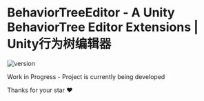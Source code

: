 # BehaviorTreeEditor - A Unity BehaviorTree Editor Extensions | Unity行为树编辑器
 ![version](https://img.shields.io/badge/unity%20version-2019.4%2B-blue) 
 
 Work in Progress - Project is currently being developed
 
 Thanks for your star &hearts;
